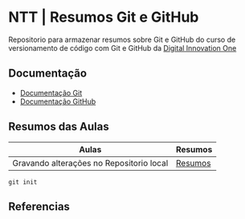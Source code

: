 
# NTT | Resumos Git e GitHub

Repositorio para armazenar resumos sobre Git e GitHub do curso de versionamento de código com Git e GitHub da [Digital Innovation One](https://www.dio.me/)

## Documentação

- [Documentação Git](https://git0scm.com/doc)
- [Documentação GitHub](https://docs.github.com/)


## Resumos das Aulas

| Aulas  | Resumos  |
|---------|----------|
| Gravando alterações no Repositorio local | [Resumos]()|



```
git init
```

## Referencias

